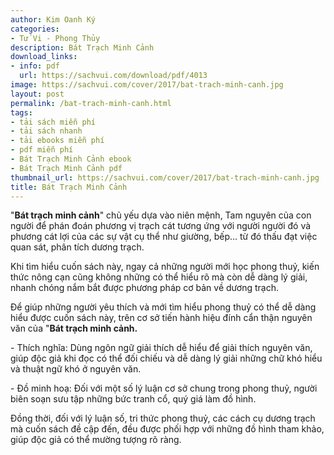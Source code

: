```yaml
---
author: Kim Oanh Ký
categories:
- Tử Vi - Phong Thủy
description: Bát Trạch Minh Cảnh
download_links:
- info: pdf
  url: https://sachvui.com/download/pdf/4013
image: https://sachvui.com/cover/2017/bat-trach-minh-canh.jpg
layout: post
permalink: /bat-trach-minh-canh.html
tags:
- tải sách miễn phí
- tải sách nhanh
- tải ebooks miễn phí
- pdf miễn phí
- Bát Trạch Minh Cảnh ebook
- Bát Trạch Minh Cảnh pdf
thumbnail_url: https://sachvui.com/cover/2017/bat-trach-minh-canh.jpg
title: Bát Trạch Minh Cảnh
---
```


 <div class="item-desc text-justify"> <p>"<strong>Bát trạch minh cảnh</strong>" chủ yếu dựa vào niên mệnh, Tam nguyên của con người để phán đoán phương vị trạch cát tương ứng với người người đó và phương cát lợi của các sự vật cụ thể như giường, bếp... từ đó thấu đạt việc quan sát, phân tích dương trạch.</p><p>Khi tìm hiểu cuốn sách này, ngay cả những người mới học phong thuỷ, kiến thức nông cạn cũng không những có thể hiểu rõ mà còn dễ dàng lý giải, nhanh chóng nắm bắt được phương pháp cơ bản về dương trạch.</p><p>Để giúp những người yêu thích và mới tìm hiểu phong thuỷ có thể dễ dàng hiểu được cuốn sách này, trên cơ sở tiến hành hiệu đính cẩn thận nguyên văn của "<strong>Bát trạch minh cảnh.</strong></p><p>- Thích nghĩa: Dùng ngôn ngữ giải thích dễ hiểu để giải thích nguyên văn, giúp độc giả khi đọc có thể đối chiếu và dễ dàng lý giải những chữ khó hiểu và thuật ngữ khó ở nguyên văn.</p><p>- Đồ minh hoạ: Đối với một số lý luận cơ sở chung trong phong thuỷ, người biên soạn sưu tập những bức tranh cổ, quý giá làm đồ hình.</p><p>Đồng thời, đối với lý luận số, tri thức phong thuỷ, các cách cụ dương trạch mà cuốn sách đề cập đến, đều được phối hợp với những đồ hình tham khảo, giúp độc giả có thể mường tượng rõ ràng.</p> </div>
